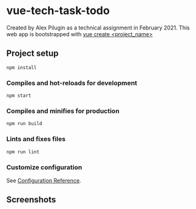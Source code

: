 # vue-tech-task-todo

Created by Alex Pilugin as a technical assignment in February 2021.
This web app is bootstrapped with [vue create <project_name>](https://cli.vuejs.org/guide/creating-a-project.html)  

## Project setup
```
npm install
```

### Compiles and hot-reloads for development
```
npm start
```

### Compiles and minifies for production
```
npm run build
```

### Lints and fixes files
```
npm run lint
```

### Customize configuration
See [Configuration Reference](https://cli.vuejs.org/config/).

## Screenshots
